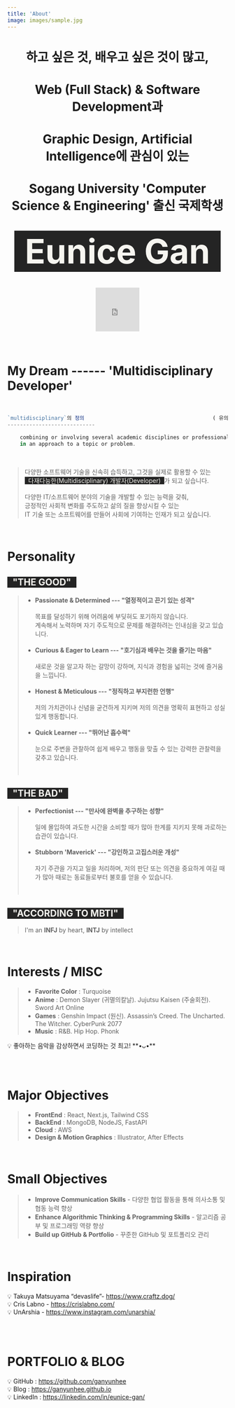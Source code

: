 ```yaml
---
title: 'About'
image: images/sample.jpg
---
```


<div align="center">
	<h1> 하고 싶은 것, 배우고 싶은 것이 많고,</h1>
	<h1> Web (Full Stack) & Software Development과 </h1>
 	<h1> Graphic Design, Artificial Intelligence에 관심이 있는 </h1>
	<h1> Sogang University 'Computer Science & Engineering' 출신 국제학생 </h1>
	<h1><span style="font-size: 275%; background: #242424; color: #F6F5F0; padding-left: 1.5rem; padding-right: 1.5rem;">Eunice Gan</span></h1>
</div>

<br>

<div align="center">
	<iframe src="https://lottie.host/embed/fe536850-6055-4321-b85c-0fb014838f6a/NnT0Vf849j.json" width="100" height="100" frameborder="0"></iframe>
</div>
<br><br>

# **My Dream** ------ 'Multidisciplinary Developer'

<br>

```jsx
`multidisciplinary`의 정의                      					( 유의어 : `**다능력`** `**다학제`** )
----------------------------

	combining or involving several academic disciplines or professional specializations
	in an approach to a topic or problem.
```
<br>

> 다양한 소프트웨어 기술을 신속히 습득하고, 그것을 실제로 활용할 수 있는 
<br><span style="background: #242424; color: #F6F5F0; padding-left: 0.5rem; padding-right: 0.5rem;">다재다능한(Multidisciplinary) 개발자(Developer)</span>가 되고 싶습니다. 
<br><br>
다양한 IT/소프트웨어 분야의 기술을 개발할 수 있는 능력을 갖춰, 
<br>긍정적인 사회적 변화를 주도하고 삶의 질을 향상시킬 수 있는 
<br>IT 기술 또는 소프트웨어를 만들어 사회에 기여하는 인재가 되고 싶습니다.

<br>

# Personality
## <span style="font-size: 100%; background: #242424; color: #F6F5F0; padding-left: 0.75rem; padding-right: 0.75rem;">"THE GOOD"</span>
> - **Passionate & Determined --- "열정적이고 끈기 있는 성격"** <br><br>
	목표를 달성하기 위해 어려움에 부딪혀도 포기하지 않습니다. <br>
	계속해서 노력하며 자기 주도적으로 문제를 해결하려는 인내심을 갖고 있습니다.
	<br><br>
> - **Curious & Eager to Learn --- "호기심과 배우는 것을 즐기는 마음"** <br><br>
	새로운 것을 알고자 하는 갈망이 강하며, 지식과 경험을 넓히는 것에 즐거움을 느낍니다.
	<br><br>
> - **Honest & Meticulous --- "정직하고 부지런한 언행"** <br><br>
	저의 가치관이나 신념을 굳건하게 지키며 저의 의견을 명확히 표현하고 성실있게 행동합니다.
	<br><br>
> - **Quick Learner --- "뛰어난 흡수력"** <br><br>
	눈으로 주변을 관찰하여 쉽게 배우고 행동을 맞출 수 있는 강력한 관찰력을 갖추고 있습니다.
> <br>
## <span style="font-size: 100%; background: #242424; color: #F6F5F0; padding-left: 0.75rem; padding-right: 0.75rem;">"THE BAD"</span>
> -  **Perfectionist --- "만사에 완벽을 추구하는 성향"** <br><br>
	일에 몰입하여 과도한 시간을 소비할 때가 많아 한계를 지키지 못해 과로하는 습관이 있습니다.
	<br><br>
> - **Stubborn 'Maverick' --- "강인하고 고집스러운 개성"** <br><br>
	자기 주관을 가지고 일을 처리하며, 저의 판단 또는 의견을 중요하게 여길 때가 많아 때로는 동료들로부터 불호를 얻을 수 있습니다.
> <br>
## <span style="font-size: 100%; background: #242424; color: #F6F5F0; padding-left: 0.75rem; padding-right: 0.75rem;">"ACCORDING TO MBTI"</span>
> I'm an **INFJ** by heart, **INTJ** by intellect

<br>

# Interests / MISC

> - **Favorite Color** : Turquoise
> - **Anime** : Demon Slayer (귀멸의칼날). Jujutsu Kaisen (주술회전). Sword Art Online
> - **Games** : Genshin Impact (원신). Assassin’s Creed. The Uncharted. The Witcher. CyberPunk 2077
> - **Music** : R&B. Hip Hop. Phonk

<aside>
💡 좋아하는 음악을 감상하면서 코딩하는 것 최고!   **•ᴗ•**

</aside>

<br><br>

# Major Objectives

> - **FrontEnd** : React, Next.js, Tailwind CSS
> - **BackEnd** : MongoDB, NodeJS, FastAPI
> - **Cloud** : AWS
> - **Design & Motion Graphics** : Illustrator, After Effects

<br>

# Small Objectives

> - **Improve Communication Skills**
	- 다양한 협업 활동을 통해 의사소통 및 협동 능력 향상
> - **Enhance Algorithmic Thinking & Programming Skills**
	- 알고리즘 공부 및 프로그래밍 역량 향상
> - **Build up GitHub & Portfolio**
	- 꾸준한 GitHub 및 포트폴리오 관리

<br>

# Inspiration

<aside>
💡 Takuya Matsuyama “devaslife”- <a href="https://www.craftz.dog/">https://www.craftz.dog/</a>

</aside>

<aside>
💡 Cris Labno - <a href="https://crislabno.com/">https://crislabno.com/</a>

</aside>

<aside>
💡 UnArshia - <a href="https://www.instagram.com/unarshia/">https://www.instagram.com/unarshia/</a>

</aside>

<br><br>

# PORTFOLIO & BLOG

<aside>
💡 GitHub : <a href="https://github.com/ganyunhee">https://github.com/ganyunhee</a>

</aside>

<aside>
💡 Blog : <a href="https://ganyunhee.github.io">https://ganyunhee.github.io</a>

</aside>

<aside>
💡 LinkedIn : <a href="https://www.linkedin.com/in/eunice-gan/">https://linkedin.com/in/eunice-gan/</a>

</aside>

<br><br>
